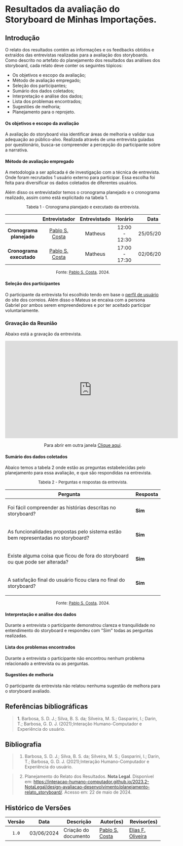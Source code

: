 # Resultados da avaliação do Storyboard de Minhas Importações.

## Introdução

O relato dos resultados contém as informações e os feedbacks obtidos e extraídos das entrevistas realizadas para a avaliação dos storyboards. Como descrito no artefato do planejamento dos resultados das análises dos storyboard, cada relato deve conter os seguintes tópicos:

- Os objetivos e escopo da avaliação;
- Método de avaliação empregado;
- Seleção dos participantes;
- Sumário dos dados coletados;
- Interpretação e análise dos dados;
- Lista dos problemas encontrados;
- Sugestões de melhoria;
- Planejamento para o reprojeto.

#### Os objetivos e escopo da avaliação

A avaliação do storyboard visa identificar áreas de melhoria e validar sua adequação ao público-alvo. Realizada através de uma entrevista guiadas por questionário, busca-se compreender a percepção do participante sobre a narrativa.

#### Método de avaliação empregado

A metodologia a ser aplicada é de investigação com a técnica de entrevista. Onde foram recrutados 1 usuário externo para participar. Essa escolha foi feita para diversificar os dados coletados de diferentes usuários.

Além disso os entrevistador temos o cronograma planejado e o cronograma realizado, assim como está explicitado na tabela 1.

<center>

<font size="2"><p style="text-align: center">Tabela 1 - Cronograma planejado e executado da entrevista.</p></font>

| | Entrevistador | Entrevistado | Horário | Data | Local | 
| :----: | :-----------: | :----------: | :-----: |:----:| :----:| 
| **Cronograma planejado** | [Pablo S. Costa][PabloGH] | Matheus | 12:00 - 12:30 | 25/05/2024  | LagoBT, Lago Sul – DF | 
| **Cronograma executado** | [Pablo S. Costa][PabloGH] | Matheus | 17:00 - 17:30 | 02/06/2024  | LagoBT, Lago Sul – DF |

<font size="2"><p style="text-align: center">Fonte: [Pablo S. Costa][PabloGH], 2024.</p></font>

</center>

#### Seleção dos participantes

O participante da entrevista foi escolhido tendo em base o [perfil de usuário](../../../analise_de_requisitos/perfil_de_usuario/perfil_de_usuario.md) do site dos correios. Além disso o Mateus se encaixa com a persona Gabriel por ambos serem empreendedores e por ter aceitado participar voluntariamente.

### Gravação da Reunião
Abaixo está a gravação da  entrevista.

<center>

<iframe width="560" height="315" src="https://www.youtube.com/embed/nXj65yf70GI?si=hlTNnTHyGe4PpwOC" title="YouTube video player" frameborder="0" allow="accelerometer; autoplay; clipboard-write; encrypted-media; gyroscope; picture-in-picture; web-share" referrerpolicy="strict-origin-when-cross-origin" allowfullscreen></iframe>

</center>

<p style="text-align: center">Para abrir em outra janela <a href="https://www.youtube.com/embed/nXj65yf70GI" target="blanket">Clique aqui</a>.</p>


#### Sumário dos dados coletados

Abaico temos a tabela 2 onde estão as preguntas estabelecidas pelo planejamento para essa avaliação, e que são respondidas na entrevista.
<center>

<font size="2"><p style="text-align: center">Tabela 2 - Perguntas e respostas da entrevista.</p></font>

|Pergunta | Resposta |
|-|-|
| <p>Foi fácil compreender as histórias descritas no storyboard?</p> | **Sim**  |
| <p> As funcionalidades propostas pelo sistema estão bem representadas no storyboard?</p> | **Sim** |
| <p> Existe alguma coisa que ficou de fora do storyboard ou que pode ser alterada? </p> | **Sim** |
| <p> A satisfação final do usuário ficou clara no final do storyboard? </p> | **Sim** |

<font size="2"><p style="text-align: center">Fonte: [Pablo S. Costa][PabloGH], 2024.</p></font>

</center>

#### Interpretação e análise dos dados

Durante a entrevista o participante demonstrou clareza e tranquilidade no entendimento do storyboard e respondeu com "Sim" todas as perguntas realizadas.

#### Lista dos problemas encontrados

Durante a entrevista o participante não encontrou nenhum problema relacionado a entrevista ou as perguntas.

#### Sugestões de melhoria

O participante da entrevista não relatou nenhuma sugestão de melhora para o storyboard avaliado.

## Referências bibliográficas

> <a id="ref1">1.</a> Barbosa, S. D. J.; Silva, B. S. da; Silveira, M. S.; Gasparini, I.; Darin, T.; Barbosa, G. D. J. (2021);Interação Humano-Computador e Experiência do usuário.

## Bibliografia
> 1. Barbosa, S. D. J.; Silva, B. S. da; Silveira, M. S.; Gasparini, I.; Darin, T.; Barbosa, G. D. J. (2021);Interação Humano-Computador e Experiência do usuário.

> 2. Planejamento do Relato dos Resultados. **Nota Legal**. Disponível em: <https://interacao-humano-computador.github.io/2023.2-NotaLegal/design-avaliacao-desenvolvimento/planejamento-relato_storyboard/>. Acesso em: 22 de maio de 2024.

## Histórico de Versões

| Versão | Data | Descrição | Autor(es) | Revisor(es) |
| :----: | :--: | --------- | ----------- | ------ |
| `1.0`  | 03/06/2024 | Criação do documento | [Pablo S. Costa][PabloGH] | [Elias F. Oliveira][EliasGH]|

[ClaudioGH]: https://github.com/claudiohsc
[EliasGH]: https://github.com/EliasOliver21
[GabrielBGH]: https://github.com/Bertolazi
[GabrielFGH]: https://github.com/MMcLovin
[PabloGH]: https://github.com/pabloheika
[RicardoGH]: https://www.github.com/avmricardo

